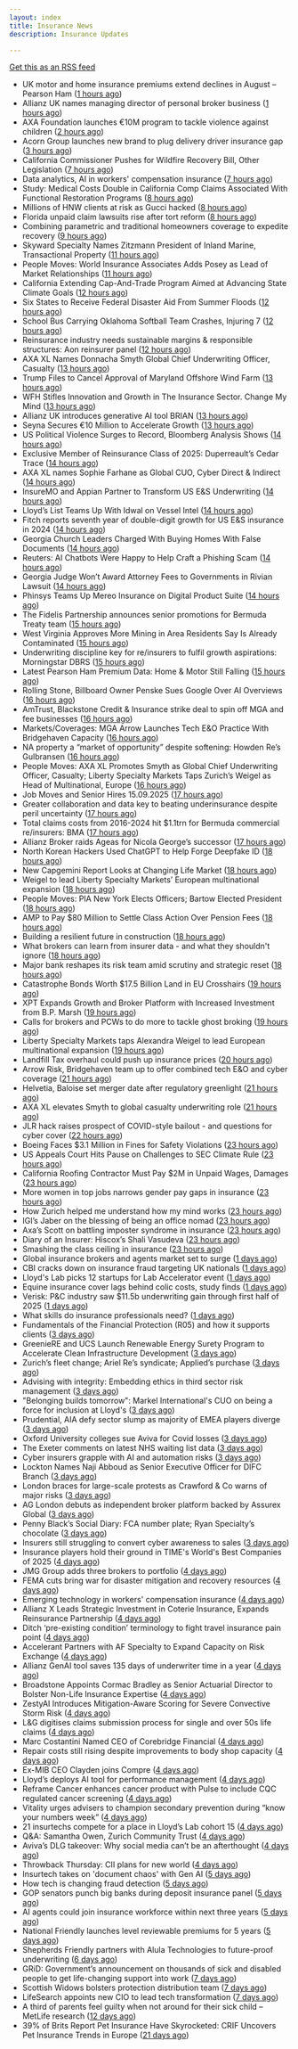 ```yaml
---
layout: index
title: Insurance News
description: Insurance Updates

---
```


[Get this as an RSS feed](/insurance.rss)

<!-- news_marker starts -->
- UK motor and home insurance premiums extend declines in August – Pearson Ham ([1 hours ago](https://www.insurancebusinessmag.com/uk/news/breaking-news/uk-motor-and-home-insurance-premiums-extend-declines-in-august--pearson-ham-549754.aspx))
- Allianz UK names managing director of personal broker business ([1 hours ago](https://www.insurancebusinessmag.com/uk/news/breaking-news/allianz-uk-names-managing-director-of-personal-broker-business-549753.aspx))
- AXA Foundation launches €10M program to tackle violence against children ([2 hours ago](https://www.insurancebusinessmag.com/uk/news/breaking-news/axa-foundation-launches-10m-program-to-tackle-violence-against-children-549750.aspx))
- Acorn Group launches new brand to plug delivery driver insurance gap ([3 hours ago](https://www.insurancebusinessmag.com/uk/news/breaking-news/acorn-group-launches-new-brand-to-plug-delivery-driver-insurance-gap-549747.aspx))
- California Commissioner Pushes for Wildfire Recovery Bill, Other Legislation ([7 hours ago](https://www.insurancejournal.com/news/west/2025/09/15/839226.htm))
- Data analytics, AI in workers' compensation insurance ([7 hours ago](https://www.dig-in.com/news/data-analytics-ai-in-workers-compensation-insurance))
- Study: Medical Costs Double in California Comp Claims Associated With Functional Restoration Programs ([8 hours ago](https://www.insurancejournal.com/news/west/2025/09/15/839195.htm))
- Millions of HNW clients at risk as Gucci hacked ([8 hours ago](https://www.insurancebusinessmag.com/uk/news/cyber/millions-of-hnw-clients-at-risk-as-gucci-hacked-549740.aspx))
- Florida unpaid claim lawsuits rise after tort reform ([8 hours ago](https://www.dig-in.com/news/florida-unpaid-claim-lawsuits-rise-after-tort-reform))
- Combining parametric and traditional homeowners coverage to expedite recovery ([9 hours ago](https://www.dig-in.com/opinion/combining-parametric-homeowners-coverage-for-recovery))
- Skyward Specialty Names Zitzmann President of Inland Marine, Transactional Property ([11 hours ago](https://www.insurancejournal.com/news/southcentral/2025/09/15/839165.htm))
- People Moves: World Insurance Associates Adds Posey as Lead of Market Relationships ([11 hours ago](https://www.insurancejournal.com/news/midwest/2025/09/15/839162.htm))
- California Extending Cap-And-Trade Program Aimed at Advancing State Climate Goals ([12 hours ago](https://www.insurancejournal.com/news/west/2025/09/15/839159.htm))
- Six States to Receive Federal Disaster Aid From Summer Floods ([12 hours ago](https://www.insurancejournal.com/news/midwest/2025/09/15/839156.htm))
- School Bus Carrying Oklahoma Softball Team Crashes, Injuring 7 ([12 hours ago](https://www.insurancejournal.com/news/southcentral/2025/09/15/839153.htm))
- Reinsurance industry needs sustainable margins & responsible structures: Aon reinsurer panel ([12 hours ago](https://www.reinsurancene.ws/reinsurance-industry-needs-sustainable-margins-responsible-structures-aon-reinsurer-panel/))
- AXA XL Names Donnacha Smyth Global Chief Underwriting Officer, Casualty ([13 hours ago](https://www.insurtechinsights.com/axa-xl-names-donnacha-smyth-global-chief-underwriting-officer-casualty/))
- Trump Files to Cancel Approval of Maryland Offshore Wind Farm ([13 hours ago](https://www.insurancejournal.com/news/east/2025/09/15/839148.htm))
- WFH Stifles Innovation and Growth in The Insurance Sector. Change My Mind ([13 hours ago](https://insurance-edge.net/2025/09/15/wfh-stifles-innovation-and-growth-in-the-insurance-sector-change-my-mind/))
- Allianz UK introduces generative AI tool BRIAN ([13 hours ago](https://www.reinsurancene.ws/allianz-uk-introduces-generative-ai-tool-brian/))
- Seyna Secures €10 Million to Accelerate Growth ([13 hours ago](https://www.insurtechinsights.com/seyna-secures-e10-million-to-accelerate-growth/))
- US Political Violence Surges to Record, Bloomberg Analysis Shows ([14 hours ago](https://www.insurancejournal.com/news/national/2025/09/15/839141.htm))
- Exclusive Member of Reinsurance Class of 2025: Duperreault’s Cedar Trace ([14 hours ago](https://www.insurancejournal.com/news/international/2025/09/15/839137.htm))
- AXA XL names Sophie Farhane as Global CUO, Cyber Direct & Indirect ([14 hours ago](https://www.reinsurancene.ws/axa-xl-names-sophie-farhane-as-global-cuo-cyber-direct-indirect/))
- InsureMO and Appian Partner to Transform US E&S Underwriting ([14 hours ago](https://www.insurtechinsights.com/insuremo-and-appian-partner-to-transform-us-es-underwriting/))
- Lloyd’s List Teams Up With Idwal on Vessel Intel ([14 hours ago](https://insurance-edge.net/2025/09/15/lloyds-list-teams-up-with-idwal-on-vessel-intel/))
- Fitch reports seventh year of double-digit growth for US E&S insurance in 2024 ([14 hours ago](https://www.reinsurancene.ws/fitch-reports-seventh-year-of-double-digit-growth-for-us-es-insurance-in-2024/))
- Georgia Church Leaders Charged With Buying Homes With False Documents ([14 hours ago](https://www.insurancejournal.com/news/southeast/2025/09/15/839129.htm))
- Reuters: AI Chatbots Were Happy to Help Craft a Phishing Scam ([14 hours ago](https://www.insurancejournal.com/news/national/2025/09/15/839121.htm))
- Georgia Judge Won’t Award Attorney Fees to Governments in Rivian Lawsuit ([14 hours ago](https://www.insurancejournal.com/news/southeast/2025/09/15/839123.htm))
- Phinsys Teams Up Mereo Insurance on Digital Product Suite ([14 hours ago](https://insurance-edge.net/2025/09/15/phinsys-teams-up-mereo-insurance-on-digital-product-suite/))
- The Fidelis Partnership announces senior promotions for Bermuda Treaty team ([15 hours ago](https://www.reinsurancene.ws/the-fidelis-partnership-announces-senior-promotions-for-bermuda-treaty-team/))
- West Virginia Approves More Mining in Area Residents Say Is Already Contaminated ([15 hours ago](https://www.insurancejournal.com/news/southeast/2025/09/15/839117.htm))
- Underwriting discipline key for re/insurers to fulfil growth aspirations: Morningstar DBRS ([15 hours ago](https://www.reinsurancene.ws/underwriting-discipline-key-for-re-insurers-to-fulfil-growth-aspirations-morningstar-dbrs/))
- Latest Pearson Ham Premium Data: Home & Motor Still Falling ([15 hours ago](https://insurance-edge.net/2025/09/15/latest-pearson-ham-premium-data-home-motor-still-falling/))
- Rolling Stone, Billboard Owner Penske Sues Google Over AI Overviews ([16 hours ago](https://www.insurancejournal.com/news/national/2025/09/15/839108.htm))
- AmTrust, Blackstone Credit & Insurance strike deal to spin off MGA and fee businesses ([16 hours ago](https://www.reinsurancene.ws/amtrust-blackstone-credit-insurance-strike-deal-to-spin-off-mga-and-fee-businesses/))
- Markets/Coverages: MGA Arrow Launches Tech E&O Practice With Bridgehaven Capacity ([16 hours ago](https://www.insurancejournal.com/news/international/2025/09/15/839105.htm))
- NA property a “market of opportunity” despite softening: Howden Re’s Gulbransen ([16 hours ago](https://www.reinsurancene.ws/na-property-a-market-of-opportunity-despite-softening-howden-res-gulbransen/))
- People Moves: AXA XL Promotes Smyth as Global Chief Underwriting Officer, Casualty; Liberty Specialty Markets Taps Zurich’s Weigel as Head of Multinational, Europe ([16 hours ago](https://www.insurancejournal.com/news/international/2025/09/15/839096.htm))
- Job Moves and Senior Hires 15.09.2025 ([17 hours ago](https://insurance-edge.net/2025/09/15/job-moves-and-senior-hire-15-09-2025/))
- Greater collaboration and data key to beating underinsurance despite peril uncertainty ([17 hours ago](https://www.postonline.co.uk/market-access/technology/7958964/greater-collaboration-and-data-key-to-beating-underinsurance-despite-peril-uncertainty))
- Total claims costs from 2016-2024 hit $1.1trn for Bermuda commercial re/insurers: BMA ([17 hours ago](https://www.reinsurancene.ws/total-claims-costs-from-2016-2024-hit-1-1trn-for-bermuda-commercial-re-insurers-bma/))
- Allianz Broker raids Ageas for Nicola George’s successor ([17 hours ago](https://www.postonline.co.uk/news/7959027/allianz-broker-raids-ageas-for-nicola-georges-successor))
- North Korean Hackers Used ChatGPT to Help Forge Deepfake ID ([18 hours ago](https://www.insurancejournal.com/news/international/2025/09/15/839092.htm))
- New Capgemini Report Looks at Changing Life Market ([18 hours ago](https://insurance-edge.net/2025/09/15/new-capgemini-report-looks-at-changing-life-market/))
- Weigel to lead Liberty Specialty Markets’ European multinational expansion ([18 hours ago](https://www.reinsurancene.ws/weigel-to-lead-liberty-specialty-markets-european-multinational-expansion/))
- People Moves: PIA New York Elects Officers; Bartow Elected President ([18 hours ago](https://www.insurancejournal.com/news/east/2025/09/15/838973.htm))
- AMP to Pay $80 Million to Settle Class Action Over Pension Fees ([18 hours ago](https://www.insurancejournal.com/news/international/2025/09/15/839088.htm))
- Building a resilient future in construction ([18 hours ago](https://www.insurancebusinessmag.com/uk/tv/building-a-resilient-future-in-construction-549674.aspx))
- What brokers can learn from insurer data - and what they shouldn't ignore ([18 hours ago](https://www.insurancebusinessmag.com/uk/news/technology/what-brokers-can-learn-from-insurer-data--and-what-they-shouldnt-ignore-549673.aspx))
- Major bank reshapes its risk team amid scrutiny and strategic reset ([18 hours ago](https://www.insurancebusinessmag.com/uk/news/breaking-news/major-bank-reshapes-its-risk-team-amid-scrutiny-and-strategic-reset-549671.aspx))
- Catastrophe Bonds Worth $17.5 Billion Land in EU Crosshairs ([19 hours ago](https://www.insurancejournal.com/news/international/2025/09/15/839081.htm))
- XPT Expands Growth and Broker Platform with Increased Investment from B.P. Marsh ([19 hours ago](https://www.insurancejournal.com/services/newswire/2025/09/15/839040.htm))
- Calls for brokers and PCWs to do more to tackle ghost broking ([19 hours ago](https://www.postonline.co.uk/broker/7959022/calls-for-brokers-and-pcws-to-do-more-to-tackle-ghost-broking))
- Liberty Specialty Markets taps Alexandra Weigel to lead European multinational expansion ([19 hours ago](https://www.insurancebusinessmag.com/uk/news/breaking-news/liberty-specialty-markets-taps-alexandra-weigel-to-lead-european-multinational-expansion-549660.aspx))
- Landfill Tax overhaul could push up insurance prices ([20 hours ago](https://www.postonline.co.uk/personal/7958999/landfill-tax-overhaul-could-push-up-insurance-prices))
- Arrow Risk, Bridgehaven team up to offer combined tech E&O and cyber coverage ([21 hours ago](https://www.insurancebusinessmag.com/uk/news/cyber/arrow-risk-bridgehaven-team-up-to-offer-combined-tech-eando-and-cyber-coverage-549651.aspx))
- Helvetia, Baloise set merger date after regulatory greenlight ([21 hours ago](https://www.insurancebusinessmag.com/uk/news/mergers-acquisitions/helvetia-baloise-set-merger-date-after-regulatory-greenlight-549649.aspx))
- AXA XL elevates Smyth to global casualty underwriting role ([21 hours ago](https://www.insurancebusinessmag.com/uk/news/breaking-news/axa-xl-elevates-smyth-to-global-casualty-underwriting-role-549644.aspx))
- JLR hack raises prospect of COVID-style bailout - and questions for cyber cover ([22 hours ago](https://www.insurancebusinessmag.com/uk/news/cyber/jlr-hack-raises-prospect-of-covidstyle-bailout--and-questions-for-cyber-cover-549629.aspx))
- Boeing Faces $3.1 Million in Fines for Safety Violations ([23 hours ago](https://www.insurancejournal.com/news/national/2025/09/15/839061.htm))
- US Appeals Court Hits Pause on Challenges to SEC Climate Rule ([23 hours ago](https://www.insurancejournal.com/news/national/2025/09/15/839058.htm))
- California Roofing Contractor Must Pay $2M in Unpaid Wages, Damages ([23 hours ago](https://www.insurancejournal.com/news/west/2025/09/15/838741.htm))
- More women in top jobs narrows gender pay gaps in insurance ([23 hours ago](https://www.postonline.co.uk/broker/7958028/more-women-in-top-jobs-narrows-gender-pay-gaps-in-insurance))
- How Zurich helped me understand how my mind works ([23 hours ago](https://www.postonline.co.uk/commercial/7958120/how-zurich-helped-me-understand-how-my-mind-works))
- IGI’s Jaber on the blessing of being an office nomad ([23 hours ago](https://www.postonline.co.uk/commercial/7958141/igi%E2%80%99s-jaber-on-the-blessing-of-being-an-office-nomad))
- Axa’s Scott on battling imposter syndrome in insurance ([23 hours ago](https://www.postonline.co.uk/people/7958164/axa%E2%80%99s-scott-on-battling-imposter-syndrome-in-insurance))
- Diary of an Insurer: Hiscox’s Shali Vasudeva ([23 hours ago](https://www.postonline.co.uk/lloyd%E2%80%99slondon/7957851/diary-of-an-insurer-hiscox%E2%80%99s-shali-vasudeva))
- Smashing the class ceiling in insurance ([23 hours ago](https://www.postonline.co.uk/people/7958973/smashing-the-class-ceiling-in-insurance))
- Global insurance brokers and agents market set to surge ([1 days ago](https://www.insurancebusinessmag.com/uk/news/breaking-news/global-insurance-brokers-and-agents-market-set-to-surge-549600.aspx))
- CBI cracks down on insurance fraud targeting UK nationals ([1 days ago](https://www.insurancebusinessmag.com/uk/news/breaking-news/cbi-cracks-down-on-insurance-fraud-targeting-uk-nationals-549597.aspx))
- Lloyd's Lab picks 12 startups for Lab Accelerator event ([1 days ago](https://www.insurancebusinessmag.com/uk/news/technology/lloyds-lab-picks-12-startups-for-lab-accelerator-event-549595.aspx))
- Equine insurance cover lags behind colic costs, study finds ([1 days ago](https://www.insurancebusinessmag.com/uk/news/breaking-news/equine-insurance-cover-lags-behind-colic-costs-study-finds-549594.aspx))
- Verisk: P&C industry saw $11.5b underwriting gain through first half of 2025 ([1 days ago](https://www.dig-in.com/news/verisk-p-c-industry-saw-11-5b-underwriting-gain))
- What skills do insurance professionals need? ([1 days ago](https://www.dig-in.com/news/what-skills-do-insurance-professionals-need))
- Fundamentals of the Financial Protection (R05) and how it supports clients ([3 days ago](https://www.insurancebusinessmag.com/uk/guides/fundamentals-of-the-financial-protection-r05-and-how-it-supports-clients-549550.aspx))
- GreenieRE and UCS Launch Renewable Energy Surety Program to Accelerate Clean Infrastructure Development ([3 days ago](https://www.insurtechinsights.com/greeniere-and-ucs-launch-renewable-energy-surety-program-to-accelerate-clean-infrastructure-development/))
- Zurich’s fleet change; Ariel Re’s syndicate; Applied’s purchase ([3 days ago](https://www.postonline.co.uk/news/7959004/zurich%E2%80%99s-fleet-change-ariel-re%E2%80%99s-syndicate-applied%E2%80%99s-purchase))
- Advising with integrity: Embedding ethics in third sector risk management ([3 days ago](https://www.insurancebusinessmag.com/uk/news/breaking-news/advising-with-integrity-embedding-ethics-in-third-sector-risk-management-549502.aspx))
- "Belonging builds tomorrow": Markel International's CUO on being a force for inclusion at Lloyd's ([3 days ago](https://www.insurancebusinessmag.com/uk/news/diversity-inclusion/belonging-builds-tomorrow-markel-internationals-cuo-on-being-a-force-for-inclusion-at-lloyds-549345.aspx))
- Prudential, AIA defy sector slump as majority of EMEA players diverge ([3 days ago](https://www.insurancebusinessmag.com/uk/news/breaking-news/prudential-aia-defy-sector-slump-as-majority-of-emea-players-diverge-549496.aspx))
- Oxford University colleges sue Aviva for Covid losses ([3 days ago](https://www.postonline.co.uk/commercial/7959007/oxford-university-colleges-sue-aviva-for-covid-losses))
- The Exeter comments on latest NHS waiting list data ([3 days ago](https://ifamagazine.com/the-exeter-comments-on-latest-nhs-waiting-list-data/))
- Cyber insurers grapple with AI and automation risks ([3 days ago](https://www.postonline.co.uk/news/7959006/cyber-insurers-grapple-with-ai-and-automation-risks))
- Lockton Names Naji Abboud as Senior Executive Officer for DIFC Branch ([3 days ago](https://www.insurtechinsights.com/lockton-names-naji-abboud-as-senior-executive-officer-for-difc-branch/))
- London braces for large-scale protests as Crawford & Co warns of major risks ([3 days ago](https://www.insurancebusinessmag.com/uk/news/breaking-news/london-braces-for-largescale-protests-as-crawford-and-co-warns-of-major-risks-549478.aspx))
- AG London debuts as independent broker platform backed by Assurex Global ([3 days ago](https://www.insurancebusinessmag.com/uk/news/breaking-news/ag-london-debuts-as-independent-broker-platform-backed-by-assurex-global-549462.aspx))
- Penny Black’s Social Diary: FCA number plate; Ryan Specialty’s chocolate ([3 days ago](https://www.postonline.co.uk/people/7958860/penny-black%E2%80%99s-social-diary-fca-number-plate-ryan-specialty%E2%80%99s-chocolate))
- Insurers still struggling to convert cyber awareness to sales ([3 days ago](https://www.postonline.co.uk/broker/7958985/insurers-still-struggling-to-convert-cyber-awareness-to-sales))
- Insurance players hold their ground in TIME's World's Best Companies of 2025 ([4 days ago](https://www.insurancebusinessmag.com/uk/news/breaking-news/insurance-players-hold-their-ground-in-times-worlds-best-companies-of-2025-549431.aspx))
- JMG Group adds three brokers to portfolio ([4 days ago](https://www.insurancebusinessmag.com/uk/news/mergers-acquisitions/jmg-group-adds-three-brokers-to-portfolio-549430.aspx))
- FEMA cuts bring war for disaster mitigation and recovery resources ([4 days ago](https://www.dig-in.com/news/fema-cuts-bring-war-for-disaster-mitigation-resources))
- Emerging technology in workers' compensation insurance ([4 days ago](https://www.dig-in.com/podcast/emerging-technology-in-workers-compensation-insurance))
- Allianz X Leads Strategic Investment in Coterie Insurance, Expands Reinsurance Partnership ([4 days ago](https://www.insurtechinsights.com/allianz-x-leads-strategic-investment-in-coterie-insurance-expands-reinsurance-partnership/))
- Ditch ‘pre-existing condition’ terminology to fight travel insurance pain point ([4 days ago](https://www.postonline.co.uk/news/7958966/ditch-%E2%80%98pre-existing-condition%E2%80%99-terminology-to-fight-travel-insurance-pain-point))
- Accelerant Partners with AF Specialty to Expand Capacity on Risk Exchange ([4 days ago](https://www.insurtechinsights.com/accelerant-partners-with-af-specialty-to-expand-capacity-on-risk-exchange/))
- Allianz GenAI tool saves 135 days of underwriter time in a year ([4 days ago](https://www.postonline.co.uk/technology/7959005/allianz-genai-tool-saves-135-days-of-underwriter-time-in-a-year))
- Broadstone Appoints Cormac Bradley as Senior Actuarial Director to Bolster Non-Life Insurance Expertise ([4 days ago](https://www.insurtechinsights.com/broadstone-appoints-cormac-bradley-as-senior-actuarial-director-to-bolster-non-life-insurance-expertise/))
- ZestyAI Introduces Mitigation-Aware Scoring for Severe Convective Storm Risk ([4 days ago](https://www.insurtechinsights.com/zestyai-introduces-mitigation-aware-scoring-for-severe-convective-storm-risk/))
- L&G digitises claims submission process for single and over 50s life claims ([4 days ago](https://ifamagazine.com/lg-digitises-claims-submission-process-for-single-and-over-50s-life-claims/))
- Marc Costantini Named CEO of Corebridge Financial ([4 days ago](https://www.insurtechinsights.com/marc-costantini-named-ceo-of-corebridge-financial/))
- Repair costs still rising despite improvements to body shop capacity ([4 days ago](https://www.postonline.co.uk/news/7958986/repair-costs-still-rising-despite-improvements-to-body-shop-capacity))
- Ex-MIB CEO Clayden joins Compre ([4 days ago](https://www.postonline.co.uk/claims/7959003/ex-mib-ceo-clayden-joins-compre))
- Lloyd’s deploys AI tool for performance management ([4 days ago](https://www.postonline.co.uk/technology/7958321/lloyd%E2%80%99s-deploys-ai-tool-for-performance-management))
- Reframe Cancer enhances cancer product with Pulse to include CQC regulated cancer screening ([4 days ago](https://ifamagazine.com/reframe-cancer-enhances-cancer-product-with-pulse-to-include-cqc-regulated-cancer-screening/))
- Vitality urges advisers to champion secondary prevention during “know your numbers week” ([4 days ago](https://ifamagazine.com/vitality-urges-advisers-to-champion-secondary-prevention-during-know-your-numbers-week/))
- 21 insurtechs compete for a place in Lloyd’s Lab cohort 15 ([4 days ago](https://www.postonline.co.uk/lloyd%E2%80%99slondon/7959000/21-insurtechs-compete-for-a-place-in-lloyd%E2%80%99s-lab-cohort-15))
- Q&A: Samantha Owen, Zurich Community Trust ([4 days ago](https://www.postonline.co.uk/people/7958089/qa-samantha-owen-zurich-community-trust))
- Aviva’s DLG takeover: Why social media can’t be an afterthought ([4 days ago](https://www.postonline.co.uk/news/7958969/aviva%E2%80%99s-dlg-takeover-why-social-media-can%E2%80%99t-be-an-afterthought))
- Throwback Thursday: CII plans for new world ([4 days ago](https://www.postonline.co.uk/people/7956765/throwback-thursday-cii-plans-for-new-world))
- Insurtech takes on 'document chaos' with Gen AI ([5 days ago](https://www.dig-in.com/news/insurtech-takes-on-document-chaos-with-gen-ai))
- How tech is changing fraud detection ([5 days ago](https://www.dig-in.com/opinion/how-tech-is-changing-fraud-detection))
- GOP senators punch big banks during deposit insurance panel ([5 days ago](https://www.dig-in.com/news/gop-senators-punch-big-banks-during-deposit-insurance-panel))
- AI agents could join insurance workforce within next three years ([5 days ago](https://www.postonline.co.uk/news/7958997/ai-agents-could-join-insurance-workforce-within-next-three-years))
- National Friendly launches level reviewable premiums for 5 years ([5 days ago](https://ifamagazine.com/national-friendly-launches-level-reviewable-premiums-for-5-years/))
- Shepherds Friendly partners with Alula Technologies to future-proof underwriting ([6 days ago](https://ifamagazine.com/shepherds-friendly-partners-with-alula-technologies-to-future-proof-underwriting/))
- GRiD: Government’s announcement on thousands of sick and disabled people to get life-changing support into work ([7 days ago](https://ifamagazine.com/grid-governments-announcement-on-thousands-of-sick-and-disabled-people-to-get-life-changing-support-into-work/))
- Scottish Widows bolsters protection distribution team ([7 days ago](https://ifamagazine.com/scottish-widows-bolsters-protection-distribution-team/))
- LifeSearch appoints new CIO to lead tech transformation ([7 days ago](https://ifamagazine.com/lifesearch-appoints-new-cio-to-lead-tech-transformation/))
- A third of parents feel guilty when not around for their sick child – MetLife research ([12 days ago](https://ifamagazine.com/a-third-of-parents-feel-guilty-when-not-around-for-their-sick-child-metlife-research/))
- 39% of Brits Report Pet Insurance Have Skyrocketed: CRIF Uncovers Pet Insurance Trends in Europe ([21 days ago](https://thefintechtimes.com/39-of-brits-report-pet-insurance-have-skyrocketed-crif-uncovers-pet-insurance-trends-in-europe/))

<!-- news_marker ends -->